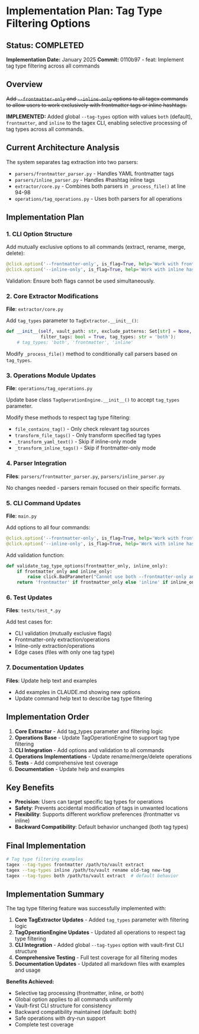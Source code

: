 # Implementation Plan: Tag Type Filtering Options

## Status: COMPLETED

**Implementation Date:** January 2025
**Commit:** 0110b97 - feat: Implement tag type filtering across all commands

## Overview

~~Add `--frontmatter-only` and `--inline-only` options to all tagex commands to allow users to work exclusively with frontmatter tags or inline hashtags.~~

**IMPLEMENTED:** Added global `--tag-types` option with values `both` (default), `frontmatter`, and `inline` to the tagex CLI, enabling selective processing of tag types across all commands.

## Current Architecture Analysis

The system separates tag extraction into two parsers:

- `parsers/frontmatter_parser.py` - Handles YAML frontmatter tags
- `parsers/inline_parser.py` - Handles #hashtag inline tags
- `extractor/core.py` - Combines both parsers in `_process_file()` at line 94-98
- `operations/tag_operations.py` - Uses both parsers for all operations

## Implementation Plan

### 1. CLI Option Structure

Add mutually exclusive options to all commands (extract, rename, merge, delete):

```python
@click.option('--frontmatter-only', is_flag=True, help='Work with frontmatter tags only')
@click.option('--inline-only', is_flag=True, help='Work with inline hashtags only')
```

Validation: Ensure both flags cannot be used simultaneously.

### 2. Core Extractor Modifications

**File**: `extractor/core.py`

Add `tag_types` parameter to `TagExtractor.__init__()`:

```python
def __init__(self, vault_path: str, exclude_patterns: Set[str] = None,
             filter_tags: bool = True, tag_types: str = 'both'):
    # tag_types: 'both', 'frontmatter', 'inline'
```

Modify `_process_file()` method to conditionally call parsers based on `tag_types`.

### 3. Operations Module Updates

**File**: `operations/tag_operations.py`

Update base class `TagOperationEngine.__init__()` to accept `tag_types` parameter.

Modify these methods to respect tag type filtering:

- `file_contains_tag()` - Only check relevant tag sources
- `transform_file_tags()` - Only transform specified tag types
- `_transform_yaml_text()` - Skip if inline-only mode
- `_transform_inline_tags()` - Skip if frontmatter-only mode

### 4. Parser Integration

**Files**: `parsers/frontmatter_parser.py`, `parsers/inline_parser.py`

No changes needed - parsers remain focused on their specific formats.

### 5. CLI Command Updates

**File**: `main.py`

Add options to all four commands:

```python
@click.option('--frontmatter-only', is_flag=True, help='Work with frontmatter tags only')
@click.option('--inline-only', is_flag=True, help='Work with inline hashtags only')
```

Add validation function:

```python
def validate_tag_type_options(frontmatter_only, inline_only):
    if frontmatter_only and inline_only:
        raise click.BadParameter("Cannot use both --frontmatter-only and --inline-only")
    return 'frontmatter' if frontmatter_only else 'inline' if inline_only else 'both'
```

### 6. Test Updates

**Files**: `tests/test_*.py`

Add test cases for:

- CLI validation (mutually exclusive flags)
- Frontmatter-only extraction/operations
- Inline-only extraction/operations
- Edge cases (files with only one tag type)

### 7. Documentation Updates

**Files**: Update help text and examples

- Add examples in CLAUDE.md showing new options
- Update command help text to describe tag type filtering

## Implementation Order

1. **Core Extractor** - Add tag_types parameter and filtering logic
2. **Operations Base** - Update TagOperationEngine to support tag type filtering
3. **CLI Integration** - Add options and validation to all commands
4. **Operations Implementations** - Update rename/merge/delete operations
5. **Tests** - Add comprehensive test coverage
6. **Documentation** - Update help and examples

## Key Benefits

- **Precision**: Users can target specific tag types for operations
- **Safety**: Prevents accidental modification of tags in unwanted locations
- **Flexibility**: Supports different workflow preferences (frontmatter vs inline)
- **Backward Compatibility**: Default behavior unchanged (both tag types)

## Final Implementation

```bash
# Tag type filtering examples
tagex --tag-types frontmatter /path/to/vault extract
tagex --tag-types inline /path/to/vault rename old-tag new-tag
tagex --tag-types both /path/to/vault extract  # default behavior
```

## Implementation Summary

The tag type filtering feature was successfully implemented with:

1. **Core TagExtractor Updates** - Added `tag_types` parameter with filtering logic
2. **TagOperationEngine Updates** - Updated all operations to respect tag type filtering
3. **CLI Integration** - Added global `--tag-types` option with vault-first CLI structure
4. **Comprehensive Testing** - Full test coverage for all filtering modes
5. **Documentation Updates** - Updated all markdown files with examples and usage

**Benefits Achieved:**
- Selective tag processing (frontmatter, inline, or both)
- Global option applies to all commands uniformly
- Vault-first CLI structure for consistency
- Backward compatibility maintained (default: both)
- Safe operations with dry-run support
- Complete test coverage